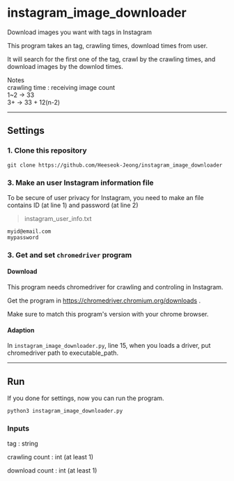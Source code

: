 # instagram_image_downloader

Download images you want with tags in Instagram

This program takes an tag, crawling times, download times from user.

It will search for the first one of the tag, crawl by the crawling times, and download images by the downlod times.

Notes  
crawling time : receiving image count  
1~2 -> 33  
3+ -> 33 + 12(n-2)  


<hr>


## Settings

### 1. Clone this repository

`git clone https://github.com/Heeseok-Jeong/instagram_image_downloader`

### 3. Make an user Instagram information file

To be secure of user privacy for Instagram, you need to make an file contains ID (at line 1) and password (at line 2)

> instagram_user_info.txt

```
myid@email.com
mypassword
```

### 3. Get and set `chromedriver` program

#### Download

This program needs chromedriver for crawling and controling in Instagram.  

Get the program in https://chromedriver.chromium.org/downloads .

Make sure to match this program's version with your chrome browser.

#### Adaption

In `instagram_image_downloader.py`, line 15, when you loads a driver, put chromedriver path to executable_path.


<hr>


## Run

If you done for settings, now you can run the program.

`python3 instagram_image_downloader.py`


### Inputs

tag : string

crawling count : int (at least 1)

download count : int (at least 1)



